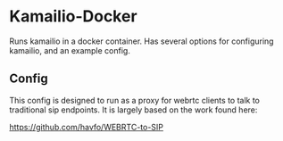 # Kamailio-Docker

Runs kamailio in a docker container.  Has several options for configuring kamailio, and an example config.

## Config

This config is designed to run as a proxy for webrtc clients to talk to traditional sip endpoints.  It is largely based on the work found here:

https://github.com/havfo/WEBRTC-to-SIP


